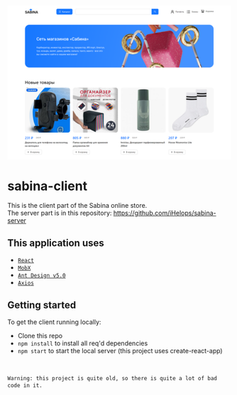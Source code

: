 [![мама](./images/index.png)](./images)

# sabina-client
This is the client part of the Sabina online store. <br/>
The server part is in this repository: https://github.com/iHelops/sabina-server

## This application uses
- [`React`](https://ru.reactjs.org/ "`React`")
- [`MobX`](https://mobx.js.org/README.html "`MobX`")
- [`Ant Design v5.0`](https://ant.design/ "`Ant Design`")
- [`Axios`](https://axios-http.com/ru/docs/intro "`Axios`")


## Getting started
To get the client running locally:

- Clone this repo
- `npm install` to install all req'd dependencies
- `npm start` to start the local server (this project uses create-react-app)

<br/>

```
Warning: this project is quite old, so there is quite a lot of bad code in it.
```
